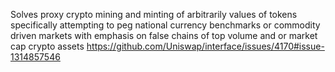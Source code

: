 Solves proxy crypto mining and minting of arbitrarily values of tokens specifically attempting to peg national currency benchmarks or commodity driven markets with emphasis on false chains of top volume and or market cap crypto assets
https://github.com/Uniswap/interface/issues/4170#issue-1314857546
